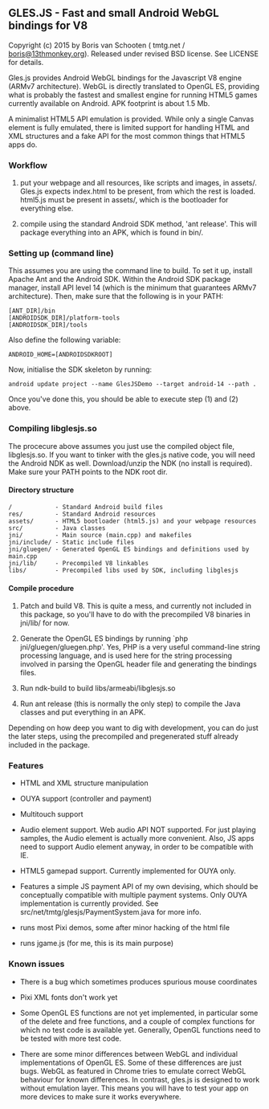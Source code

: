 ## GLES.JS - Fast and small Android WebGL bindings for V8

Copyright (c) 2015 by Boris van Schooten ( tmtg.net / boris@13thmonkey.org).
Released under revised BSD license. See LICENSE for details.

Gles.js provides Android WebGL bindings for the Javascript V8 engine (ARMv7
architecture).  WebGL is directly translated to OpenGL ES, providing what is
probably the fastest and smallest engine for running HTML5 games currently
available on Android.  APK footprint is about 1.5 Mb.

A minimalist HTML5 API emulation is provided.  While only a single Canvas
element is fully emulated, there is limited support for handling HTML and
XML structures and a fake API for the most common things that HTML5 apps do.

### Workflow

1. put your webpage and all resources, like scripts and images, in assets/.
   Gles.js expects index.html to be present, from which the rest is loaded.
   html5.js must be present in assets/, which is the bootloader for
   everything else.

2. compile using the standard Android SDK method, 'ant release'.  This will
   package everything into an APK, which is found in bin/.

### Setting up (command line)

This assumes you are using the command line to build. To set it up, install
Apache Ant and the Android SDK. Within the Android SDK package manager,
install API level 14 (which is the minimum that guarantees ARMv7
architecture).  Then, make sure that the following is in your PATH:

```
[ANT_DIR]/bin
[ANDROIDSDK_DIR]/platform-tools
[ANDROIDSDK_DIR]/tools
```

Also define the following variable:

```
ANDROID_HOME=[ANDROIDSDKROOT]
```

Now, initialise the SDK skeleton by running:

```
android update project --name GlesJSDemo --target android-14 --path .
```

Once you've done this, you should be able to execute step (1) and (2) above.


### Compiling libglesjs.so

The procecure above assumes you just use the compiled object file,
libglesjs.so.  If you want to tinker with the gles.js native code, you will
need the Android NDK as well. Download/unzip the NDK (no install is required).
Make sure your PATH points to the NDK root dir. 

#### Directory structure

```
/            - Standard Android build files
res/         - Standard Android resources
assets/      - HTML5 bootloader (html5.js) and your webpage resources
src/         - Java classes
jni/         - Main source (main.cpp) and makefiles
jni/include/ - Static include files
jni/gluegen/ - Generated OpenGL ES bindings and definitions used by main.cpp
jni/lib/     - Precompiled V8 linkables
libs/        - Precompiled libs used by SDK, including libglesjs
```


#### Compile procedure

1. Patch and build V8.  This is quite a mess, and currently not included in
   this package, so you'll have to do with the precompiled V8 binaries in
   jni/lib/ for now.

2. Generate the OpenGL ES bindings by running `php jni/gluegen/gluegen.php'.
   Yes, PHP is a very useful command-line string processing language, and
   is used here for the string processing involved in parsing the OpenGL
   header file and generating the bindings files. 

3. Run ndk-build to build libs/armeabi/libglesjs.so

4. Run ant release (this is normally the only step) to compile the Java
   classes and put everything in an APK.


Depending on how deep you want to dig with development, you can do just the
later steps, using the precompiled and pregenerated stuff already included in
the package.


### Features

- HTML and XML structure manipulation

- OUYA support (controller and payment)

- Multitouch support

- Audio element support.  Web audio API NOT supported. For just playing
  samples, the Audio element is actually more convenient. Also, JS apps need
  to support Audio element anyway, in order to be compatible with IE.

- HTML5 gamepad support.  Currently implemented for OUYA only.

- Features a simple JS payment API of my own devising, which should be
  conceptually compatible with multiple payment systems. Only OUYA
  implementation is currently provided.
  See src/net/tmtg/glesjs/PaymentSystem.java for more info.

- runs most Pixi demos, some after minor hacking of the html file

- runs jgame.js (for me, this is its main purpose)


### Known issues

- There is a bug which sometimes produces spurious mouse coordinates

- Pixi XML fonts don't work yet

- Some OpenGL ES functions are not yet implemented, in particular some of the
  delete and free functions, and a couple of complex functions for which no
  test code is available yet. Generally, OpenGL functions need to be tested
  with more test code.

- There are some minor differences between WebGL and individual
  implementations of OpenGL ES.  Some of these differences are just bugs.
  WebGL as featured in Chrome tries to emulate correct WebGL behaviour for
  known differences. In contrast, gles.js is designed to work without
  emulation layer.  This means you will have to test your app on more
  devices to make sure it works everywhere.

